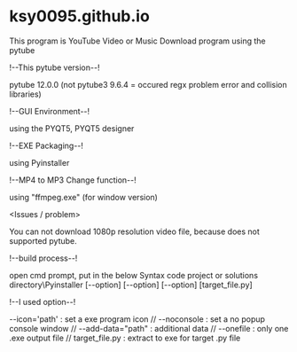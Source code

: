 # ksy0095.github.io



This program is YouTube Video or Music Download program using the pytube

!--This pytube version--!

pytube 12.0.0 (not pytube3 9.6.4 = occured regx problem error and collision libraries)

!--GUI Environment--!

using the PYQT5, PYQT5 designer

!--EXE Packaging--!

using Pyinstaller

!--MP4 to MP3 Change function--!

using "ffmpeg.exe" (for window version)

<Issues / problem>

You can not download 1080p resolution video file, because does not supported pytube.

!--build process--!

open cmd prompt, put in the below Syntax code project or solutions directory\Pyinstaller [--option] [--option] [--option] [target_file.py]

!--I used option--!

--icon='path' : set a exe program icon // --noconsole : set a no popup console window // --add-data="path" : additional data // --onefile : only one .exe output file // target_file.py : extract to exe for target .py file
